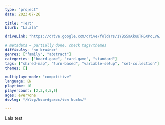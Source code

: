 ```yaml
---
type: "project"
date: 2023-07-26

title: "Test"
blurb: "Lalala"

driveLink: "https://drive.google.com/drive/folders/1YBS5mXkuKTRGXPoLVGJBizaMWvnYlPyM"

# metadata = partially done, check tags/themes
difficulty: "no-brainer"
genres: ["family", "abstract"]
categories: ["board-game", "card-game", "standard"]
tags: ["shared-map", "turn-based", "variable-setup", "set-collection"]
themes: []

multiplayermode: "competitive"
language: EN
playtime: 10
playercount: [2,3,4,5,6]
ages: everyone
devlog: "/blog/boardgames/ten-bucks/"

---
```


Lala test